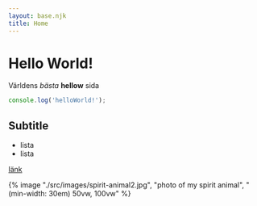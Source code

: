 ```yaml
---
layout: base.njk
title: Home
---
```


# Hello World!

Världens *bästa* **hellow** sida

```js
console.log('helloWorld!');
```


## Subtitle

* lista 
* lista

[länk](https://www.jensa.xyz/posts/kom-igang-med-eleventy)



{% image "./src/images/spirit-animal2.jpg", "photo of my spirit animal", "(min-width: 30em) 50vw, 100vw" %}